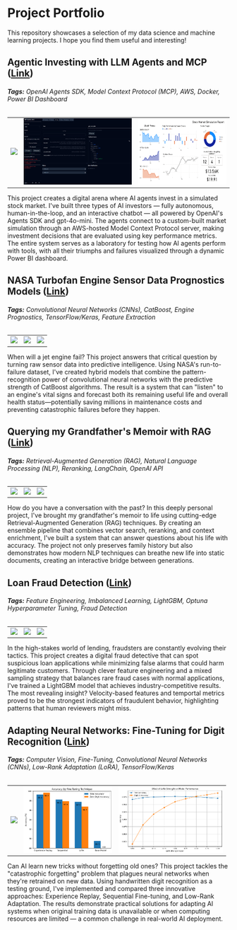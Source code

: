 # Project Portfolio
This repository showcases a selection of my data science and machine learning projects. I hope you find them useful and interesting!  

## **Agentic Investing with LLM Agents and MCP ([Link](https://github.com/MattPickard/Project_Portfolio/tree/main/Agentic_Investing_Project))**

###### **Tags:** OpenAI Agents SDK, Model Context Protocol (MCP), AWS, Docker, Power BI Dashboard

<table style="margin: auto;">
    <tr>
        <td style="text-align: center;">
            <a href="https://github.com/MattPickard/Project_Portfolio/tree/main/Agentic_Investing_Project">
                <img src="https://www.livemint.com/lm-img/img/2025/03/31/600x338/g1c49305ef246b25d62f_1743440565533_1743440565716.jpg" style="height: 150px; width: auto;"/>
            </a>
        </td>
        <td style="text-align: center;">
            <a href="https://github.com/MattPickard/Project_Portfolio/tree/main/Agentic_Investing_Project">
                <img src="https://raw.githubusercontent.com/MattPickard/Project_Portfolio/refs/heads/main/Images/mcp_inspector.png" style="height: 150px; width: auto;"/>
            </a>
        </td>
        <td style="text-align: center;">
            <a href="https://github.com/MattPickard/Project_Portfolio/tree/main/Agentic_Investing_Project">
                <img src="https://raw.githubusercontent.com/MattPickard/Project_Portfolio/refs/heads/main/Images/powerbi_dashboard.png" style="height: 150px; width: auto;"/>
            </a>
        </td>
    </tr>
</table>

This project creates a digital arena where AI agents invest in a simulated stock market. I've built three types of AI investors — fully autonomous, human-in-the-loop, and an interactive chatbot — all powered by OpenAI's Agents SDK and gpt-4o-mini. The agents connect to a custom-built market simulation through an AWS-hosted Model Context Protocol server, making investment decisions that are evaluated using key performance metrics. The entire system serves as a laboratory for testing how AI agents perform with tools, with all their triumphs and failures visualized through a dynamic Power BI dashboard.

## **NASA Turbofan Engine Sensor Data Prognostics Models ([Link](https://github.com/MattPickard/Project_Portfolio/tree/main/Turbofan_Engine_Prognostics_Project))**

###### **Tags:** Convolutional Neural Networks (CNNs), CatBoost, Engine Prognostics, TensorFlow/Keras, Feature Extraction

<table style="margin: auto;">
    <tr>
        <td style="text-align: center;">
            <a href="https://github.com/MattPickard/Project_Portfolio/tree/main/Turbofan_Engine_Prognostics_Project">
                <img src="https://plus.unsplash.com/premium_photo-1679758629409-83446005843c?w=500&auto=format&fit=crop&q=60&ixlib=rb-4.0.3&ixid=M3wxMjA3fDB8MHxzZWFyY2h8MXx8YWlycGxhbmUlMjB0dXJib2ZhbiUyMGVuZ2luZXxlbnwwfHwwfHx8MA%3D%3D" style="height: 150px; width: auto;"/>
            </a>
        </td>
        <td style="text-align: center;">
            <a href="https://github.com/MattPickard/Project_Portfolio/tree/main/Turbofan_Engine_Prognostics_Project">
                <img src="https://raw.githubusercontent.com/MattPickard/Project_Portfolio/refs/heads/main/Images/rul_15.png" style="height: 150px; width: auto;"/>
            </a>
        </td>
        <td style="text-align: center;">
            <a href="https://github.com/MattPickard/Project_Portfolio/tree/main/Turbofan_Engine_Prognostics_Project">
                <img src="https://raw.githubusercontent.com/MattPickard/Project_Portfolio/refs/heads/main/Images/hs_15.png" style="height: 150px; width: auto;"/>
            </a>
        </td>
    </tr>
</table>

When will a jet engine fail? This project answers that critical question by turning raw sensor data into predictive intelligence. Using NASA's run-to-failure dataset, I've created hybrid models that combine the pattern-recognition power of convolutional neural networks with the predictive strength of CatBoost algorithms. The result is a system that can "listen" to an engine's vital signs and forecast both its remaining useful life and overall health status—potentially saving millions in maintenance costs and preventing catastrophic failures before they happen.

## **Querying my Grandfather's Memoir with RAG ([Link](https://github.com/MattPickard/Project_Portfolio/tree/main/Memoir_Rag_Project))**

###### **Tags:** Retrieval-Augmented Generation (RAG), Natural Language Processing (NLP), Reranking, LangChain, OpenAI API

<table style="margin: auto;">
    <tr>
        <td style="text-align: center;">
            <a href="https://github.com/MattPickard/Project_Portfolio/tree/main/Memoir_RAG_Project">
                <img src="https://github.com/MattPickard/Project_Portfolio/blob/main/Images/family_photo.jpg" style="height: 150px; width: auto;"/>
            </a>
        </td>
        <td style="text-align: center;">
            <a href="https://github.com/MattPickard/Project_Portfolio/tree/main/Memoir_RAG_Project">
                <img src="https://github.com/MattPickard/Project_Portfolio/blob/main/Images/success_rates.png" style="height: 150px; width: auto;"/>
            </a>
        </td>
        <td style="text-align: center;">
            <a href="https://github.com/MattPickard/Project_Portfolio/tree/main/Memoir_RAG_Project">
                <img src="https://github.com/MattPickard/Project_Portfolio/blob/main/Images/evaluation_breakdown.png" style="height: 150px; width: auto;"/>
            </a>
        </td>
    </tr>
</table>

How do you have a conversation with the past? In this deeply personal project, I've brought my grandfather's memoir to life using cutting-edge Retrieval-Augmented Generation (RAG) techniques. By creating an ensemble pipeline that combines vector search, reranking, and context enrichment, I've built a system that can answer questions about his life with accuracy. The project not only preserves family history but also demonstrates how modern NLP techniques can breathe new life into static documents, creating an interactive bridge between generations.

## **Loan Fraud Detection ([Link](https://github.com/MattPickard/Project_Portfolio/tree/main/Loan_Fraud_Detection_Project))**

###### **Tags:** Feature Engineering, Imbalanced Learning, LightGBM, Optuna Hyperparameter Tuning, Fraud Detection

<table style="margin: auto;">
    <tr>
        <td style="text-align: center;">
            <a href="https://github.com/MattPickard/Project_Portfolio/tree/main/Loan_Fraud_Detection_Project">
                <img src="https://plus.unsplash.com/premium_photo-1661672185492-d07613b7600f?w=500&auto=format&fit=crop&q=60&ixlib=rb-4.0.3&ixid=M3wxMjA3fDB8MHxzZWFyY2h8NXx8bG9hbiUyMGZyYXVkfGVufDB8fDB8fHww" style="height: 150px; width: auto;"/>
            </a>
        </td>
        <td style="text-align: center;">
            <a href="https://github.com/MattPickard/Project_Portfolio/tree/main/Loan_Fraud_Detection_Project">
                <img src="https://raw.githubusercontent.com/MattPickard/Project_Portfolio/refs/heads/main/Images/roc_curve.png" style="height: 150px; width: auto;"/>
            </a>
        </td>
        <td style="text-align: center;">
            <a href="https://github.com/MattPickard/Project_Portfolio/tree/main/Loan_Fraud_Detection_Project">
                <img src="https://raw.githubusercontent.com/MattPickard/Project_Portfolio/refs/heads/main/Images/fraud_distribution.png" style="height: 150px; width: auto;"/>
            </a>
        </td>
    </tr>
</table>

In the high-stakes world of lending, fraudsters are constantly evolving their tactics. This project creates a digital fraud detective that can spot suspicious loan applications while minimizing false alarms that could harm legitimate customers. Through clever feature engineering and a mixed sampling strategy that balances rare fraud cases with normal applications, I've trained a LightGBM model that achieves industry-competitive results. The most revealing insight? Velocity-based features and temportal metrics proved to be the strongest indicators of fraudulent behavior, highlighting patterns that human reviewers might miss.

## **Adapting Neural Networks: Fine-Tuning for Digit Recognition ([Link](https://github.com/MattPickard/Project_Portfolio/tree/main/Fine-Tuning_for_Digit_Recognition_Project))**

###### **Tags:** Computer Vision, Fine-Tuning, Convolutional Neural Networks (CNNs), Low-Rank Adaptation (LoRA), TensorFlow/Keras

<table style="margin: auto;">
    <tr>
        <td style="text-align: center;">
            <a href="https://github.com/MattPickard/Project_Portfolio/tree/main/Fine-Tuning_for_Digit_Recognition_Project">
                <img src="https://awaywithideas.com/assets/images/2020/10/mnist_extended_4_0.png" style="height: 150px; width: auto;"/>
            </a>
        </td>
        <td style="text-align: center;">
            <a href="https://github.com/MattPickard/Project_Portfolio/tree/main/Fine-Tuning_for_Digit_Recognition_Project">
                <img src="https://github.com/MattPickard/Project_Portfolio/blob/main/Images/fine-tuning_comparison.png?raw=true" style="height: 150px; width: auto;"/>
            </a>
        </td>
        <td style="text-align: center;">
            <a href="https://github.com/MattPickard/Project_Portfolio/tree/main/Fine-Tuning_for_Digit_Recognition_Project">
                <img src="https://github.com/MattPickard/Project_Portfolio/blob/main/Images/LoRa_Strength.png?raw=true" style="height: 150px; width: auto;"/>
            </a>
        </td>
    </tr>
</table>

Can AI learn new tricks without forgetting old ones? This project tackles the "catastrophic forgetting" problem that plagues neural networks when they're retrained on new data. Using handwritten digit recognition as a testing ground, I've implemented and compared three innovative approaches: Experience Replay, Sequential Fine-tuning, and Low-Rank Adaptation. The results demonstrate practical solutions for adapting AI systems when original training data is unavailable or when computing resources are limited — a common challenge in real-world AI deployment.
